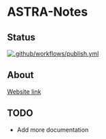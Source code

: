 # ASTRA-Notes
## Status
[![.github/workflows/publish.yml](https://github.com/jackrschumacher/ASTRA-Notes/actions/workflows/publish.yml/badge.svg)](https://github.com/jackrschumacher/ASTRA-Notes/actions/workflows/publish.yml)
## About

[Website link](https://jackrschumacher.github.io/ASTRA-Notes)

## TODO
* Add more documentation
